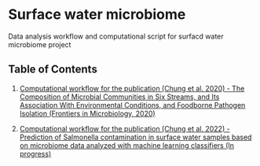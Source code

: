 # Surface water microbiome

Data analysis workflow and computational script for surfacd water microbiome project

## Table of Contents 
1. [Computational workflow for the publication (Chung et al. 2020) - The Composition of Microbial Communities in Six Streams, and Its Association With Environmental Conditions, and Foodborne Pathogen Isolation (Frontiers in Microbiology, 2020)](https://github.com/tuc289/SurfaceWaterMicrobiome/doc/1st_year.md)

2. [Computational workflow for the publication (Chung et al. 2022) - Prediction of Salmonella contamination in surface water samples based on microbiome data analyzed with machine learning classifiers (In progress)](https://github.com/tuc289/SurfaceWaterMicrobiome/doc/2st_year.md)

